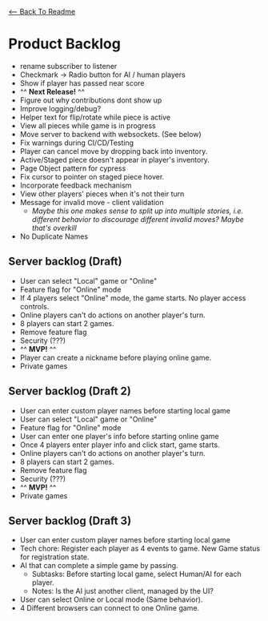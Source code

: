 [<-- Back To Readme](./README.md)

# Product Backlog

-   rename subscriber to listener
-   Checkmark -> Radio button for AI / human players
-   Show if player has passed near score
-   ^^ **Next Release!** ^^
-   Figure out why contributions dont show up
-   Improve logging/debug?
-   Helper text for flip/rotate while piece is active
-   View all pieces while game is in progress
-   Move server to backend with websockets. (See below)
-   Fix warnings during CI/CD/Testing
-   Player can cancel move by dropping back into inventory.
-   Active/Staged piece doesn't appear in player's inventory.
-   Page Object pattern for cypress
-   Fix cursor to pointer on staged piece hover.
-   Incorporate feedback mechanism
-   View other players' pieces when it's not their turn
-   Message for invalid move - client validation
    -   _Maybe this one makes sense to split up into multiple stories, i.e. different behavior to discourage different invalid moves? Maybe that's overkill_
-   No Duplicate Names

## Server backlog (Draft)

-   User can select "Local" game or "Online"
-   Feature flag for "Online" mode
-   If 4 players select "Online" mode, the game starts. No player access controls.
-   Online players can't do actions on another player's turn.
-   8 players can start 2 games.
-   Remove feature flag
-   Security (???)
-   ^^ **MVP!** ^^
-   Player can create a nickname before playing online game.
-   Private games

## Server backlog (Draft 2)

-   User can enter custom player names before starting local game
-   User can select "Local" game or "Online"
-   Feature flag for "Online" mode
-   User can enter one player's info before starting online game
-   Once 4 players enter player info and click start, game starts.
-   Online players can't do actions on another player's turn.
-   8 players can start 2 games.
-   Remove feature flag
-   Security (???)
-   ^^ **MVP!** ^^
-   Private games

## Server backlog (Draft 3)

-   User can enter custom player names before starting local game
-   Tech chore: Register each player as 4 events to game. New Game status for registration state.
-   AI that can complete a simple game by passing.
    -   Subtasks: Before starting local game, select Human/AI for each player.
    -   Notes: Is the AI just another client, managed by the UI?
-   User can select Online or Local mode (Same behavior).
-   4 Different browsers can connect to one Online game.
